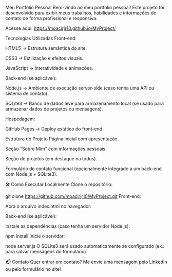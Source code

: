 Meu Portfólio Pessoal
Bem-vindo ao meu portfólio pessoal! Este projeto foi desenvolvido para exibir meus trabalhos, habilidades e informações de contato de forma profissional e responsiva.

Acesse aqui: https://moacirjr10.github.io/MyProject/

Tecnologias Utilizadas
Front-end:

HTML5 → Estrutura semântica do site.

CSS3 → Estilização e efeitos visuais.

JavaScript → Interatividade e animações.

Back-end (se aplicável):

Node.js → Ambiente de execução server-side (caso tenha uma API ou sistema de contato).

SQLite3 → Banco de dados leve para armazenamento local (se usado para armazenar dados de projetos ou mensagens).

Hospedagem:

GitHub Pages → Deploy estático do front-end.

Estrutura do Projeto
Página inicial com apresentação.

Seção "Sobre Mim" com informações pessoais.

Seção de projetos (em destaque ou todos).

Formulário de contato funcional (opcionalmente integrado a um back-end com Node.js + SQLite3).

🛠 Como Executar Localmente
Clone o repositório:

git clone https://github.com/moacirjr10/MyProject.git
Front-end:

Abra o arquivo index.html no navegador.

Back-end (se aplicável):

Instale as dependências (caso tenha um servidor Node.js):

npm install
Inicie o servidor:

node server.js
O SQLite3 será usado automaticamente se configurado (ex.: para salvar mensagens do formulário).

📬 Contato
Quer entrar em contato? Me envie uma mensagem pelo LinkedIn ou pelo formulário no site!

